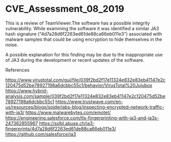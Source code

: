 # CVE_Assessment_08_2019

This is a review of TeamViewer.The software has a possible integrity vulnerability. While examining the software it was identified a similar JA3 hash signature (“4d7a28d6f2263ed61de88ca66eb011e3”) associated with malware samples that could be using encryption to hide themselves in the noise. 

A possible explanation for this finding may be due to the inappropriate use of JA3 during the development or recent updates of the software.

References

https://www.virustotal.com/gui/file/039f2bd2f17e11324e832e83eb41147e2c120475d52be78927198a6dcbbc55c1/behavior/VirusTotal%20Jujubox
https://www.hybrid-analysis.com/sample/039f2bd2f17e11324e832e83eb41147e2c120475d52be78927198a6dcbbc55c1
https://www.trustwave.com/en-us/resources/blogs/spiderlabs-blog/inspecting-encrypted-network-traffic-with-ja3/
https://www.malwarebytes.com/emotet/ 
https://engineering.salesforce.com/tls-fingerprinting-with-ja3-and-ja3s-247362855967
https://sslbl.abuse.ch/ja3-fingerprints/4d7a28d6f2263ed61de88ca66eb011e3/
https://github.com/salesforce/ja3 
